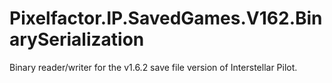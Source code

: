 # Pixelfactor.IP.SavedGames.V162.BinarySerialization
Binary reader/writer for the v1.6.2 save file version of Interstellar Pilot.
